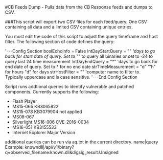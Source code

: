 #CB Feeds Dump - Pulls data from the CB Response feeds and dumps to CSV. 

###This script will export two CSV files for each feed/query. One CSV containing all data and a limited CSV containing unique entries.

You must edit the code of this script to adjust the query timeframe and host filter. The following section of code defines the query:

'---Config Section
boolEchoInfo = False
IntDayStartQuery = "*" 'days to go back for start date of query. Set to "*" to query all binaries or set to -24 to query last 24 time measurement
IntDayEndQuery = "*" 'days to go back for end date of query. Set to * for no end date
strTimeMeasurement = "d" '"h" for hours "d" for days
strHostFilter = "" 'computer name to filter to. Typically uppercase and is case sensitive.
'---End Config Section

Script runs addtional queries to identify vulnerable and patched components. Currently supports the following:
* Flash Player
* MS15-065 KB3065822
* MS15-078 KB3079904 not applied
* MS08-067
* Silverlight MS16-006 CVE-2016-0034
* MS16-051 KB3155533
* Internet Explorer Major Version

additional queries can be run via aq.txt in the current directory.
name|query
Example:
knowndll|/api/v1/binary?q=observed_filename:known.dll&digsig_result:Unsigned